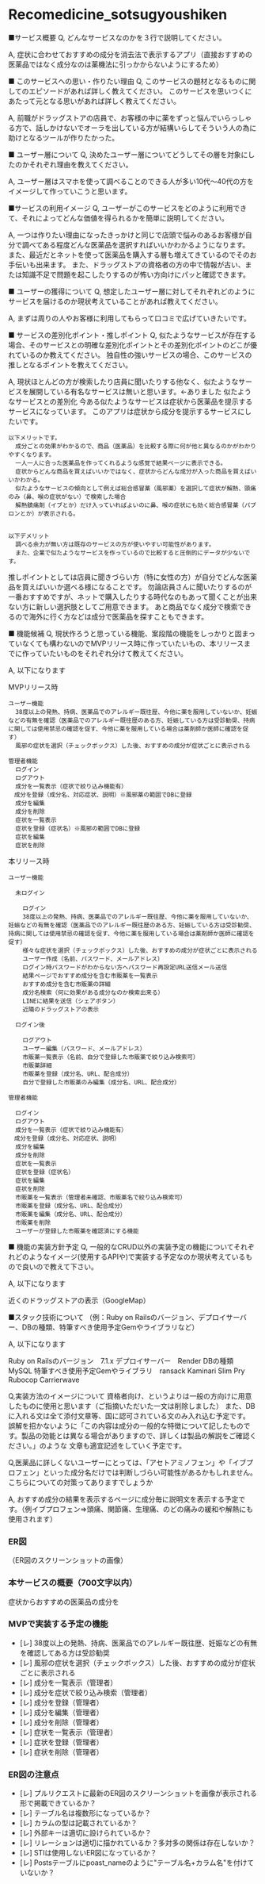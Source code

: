 # Recomedicine_sotsugyoushiken
■サービス概要
Q, どんなサービスなのかを３行で説明してください。

A, 症状に合わせておすすめの成分を消去法で表示するアプリ（直接おすすめの医薬品ではなく成分なのは薬機法に引っかからないようにするため）

■ このサービスへの思い・作りたい理由
Q, このサービスの題材となるものに関してのエピソードがあれば詳しく教えてください。
   このサービスを思いつくにあたって元となる思いがあれば詳しく教えてください。


A, 前職がドラッグストアの店員で、お客様の中に薬をずっと悩んでいらっしゃる方で、話しかけないでオーラを出している方が結構いらしてそういう人の為に助けとなるツールが作りたかった。

■ ユーザー層について
Q, 決めたユーザー層についてどうしてその層を対象にしたのかそれぞれ理由を教えてください。

A, ユーザー層はスマホを使って調べることのできる人が多い10代～40代の方をイメージして作っていこうと思います。


■サービスの利用イメージ
Q, ユーザーがこのサービスをどのように利用できて、それによってどんな価値を得られるかを簡単に説明してください。

A, 一つは作りたい理由になったきっかけと同じで店頭で悩みのあるお客様が自分で調べてある程度どんな医薬品を選択すればいいかわかるようになります。
   また、最近だとネットを使って医薬品を購入する層も増えてきているのでそのお手伝いも出来ます。
   また、ドラッグストアの資格者の方の中で情報が古い、または知識不足で問題を起こしたりするのが怖い方向けにパッと確認できます。


■ ユーザーの獲得について
Q, 想定したユーザー層に対してそれぞれどのようにサービスを届けるのか現状考えていることがあれば教えてください。

A, まずは周りの人やお客様に利用してもらって口コミで広げていきたいです。


■ サービスの差別化ポイント・推しポイント
Q, 似たようなサービスが存在する場合、そのサービスとの明確な差別化ポイントとその差別化ポイントのどこが優れているのか教えてください。
   独自性の強いサービスの場合、このサービスの推しとなるポイントを教えてください。

A, 現状ほとんどの方が検索したり店員に聞いたりする他なく、似たようなサービスを展開している有名なサービスは無いと思います。←ありました
   似たようなサービスとの差別化
    今ある似たようなサービスは症状から医薬品を提示するサービスになっています。
    このアプリは症状から成分を提示するサービスにしたいです。

    以下メリットです。
      成分ごとの効果がわかるので、商品（医薬品）を比較する際に何が他と異なるのかがわかりやすくなります。
      一人一人に合った医薬品を作ってくれるような感覚で結果ページに表示できる。
      症状からどんな商品を買えばいいかではなく、症状からどんな成分が入った商品を買えばいいかわかる。
      似たようなサービスの傾向として例えば総合感冒薬（風邪薬）を選択して症状が解熱、頭痛のみ（鼻、喉の症状がない）で検索した場合
      解熱鎮痛剤（イブとか）だけ入っていればよいのに鼻、喉の症状にも効く総合感冒薬（パブロンとか）が表示される。


    以下デメリット
      調べる余力が無い方は既存のサービスの方が使いやすい可能性があります。
      また、企業で似たようなサービスを作っているので比較すると圧倒的にデータが少ないです。

   推しポイントとしては店員に聞きづらい方（特に女性の方）が自分でどんな医薬品を買えばいいか選べる様になることです。
   勿論店員さんに聞いたりするのが一番おすすめですが、ネットで購入したりする時代なのもあって聞くことが出来ない方に新しい選択肢としてご用意できます。
   あと商品でなく成分で検索できるので海外に行く方などは成分で医薬品を探すこともできます。


■ 機能候補
Q, 現状作ろうと思っている機能、案段階の機能をしっかりと固まっていなくても構わないのでMVPリリース時に作っていたいもの、本リリースまでに作っていたいものをそれぞれ分けて教えてください。

A, 以下になります

  MVPリリース時

    ユーザー機能
      38度以上の発熱、持病、医薬品でのアレルギー既往歴、今他に薬を服用していないか、妊娠などの有無を確認（医薬品でのアレルギー既往歴のある方、妊娠している方は受診勧奨、持病に関しては使用禁忌の確認を促す、今他に薬を服用している場合は薬剤師か医師に確認を促す）
      風邪の症状を選択（チェックボックス）した後、おすすめの成分が症状ごとに表示される

    管理者機能
      ログイン
      ログアウト
      成分を一覧表示（症状で絞り込み機能有）
    　成分を登録（成分名、対応症状、説明）※風邪薬の範囲でDBに登録
      成分を編集
      成分を削除
      症状を一覧表示
      症状を登録（症状名）※風邪の範囲でDBに登録
      症状を編集
      症状を削除

  本リリース時

    ユーザー機能

      未ログイン

        ログイン
        38度以上の発熱、持病、医薬品でのアレルギー既往歴、今他に薬を服用していないか、妊娠などの有無を確認（医薬品でのアレルギー既往歴のある方、妊娠している方は受診勧奨、持病に関しては使用禁忌の確認を促す、今他に薬を服用している場合は薬剤師か医師に確認を促す）
        様々な症状を選択（チェックボックス）した後、おすすめの成分が症状ごとに表示される
        ユーザー作成（名前、パスワード、メールアドレス）
        ログイン時パスワードがわからない方へパスワード再設定URL送信メール送信
        結果ページでおすすめ成分を含む市販薬を一覧表示
        おすすめ成分を含む市販薬の詳細
        成分名検索（何に効果がある成分なのか検索出来る）
        LINEに結果を送信（シェアボタン）
        近隣のドラッグストアの表示

      ログイン後

        ログアウト
        ユーザー編集（パスワード、メールアドレス）
        市販薬一覧表示（名前、自分で登録した市販薬で絞り込み検索可）
        市販薬詳細
        市販薬を登録（成分名、URL、配合成分）
        自分で登録した市販薬のみ編集（成分名、URL、配合成分）

    管理者機能

      ログイン
      ログアウト
      成分を一覧表示（症状で絞り込み機能有）
    　成分を登録（成分名、対応症状、説明）
      成分を編集
      成分を削除
      症状を一覧表示
      症状を登録（症状名）
      症状を編集
      症状を削除
      市販薬を一覧表示（管理者未確認、市販薬名で絞り込み検索可）
      市販薬を登録（成分名、URL、配合成分）
      市販薬を編集（成分名、URL、配合成分）
      市販薬を削除
      ユーザーが登録した市販薬を確認済にする機能

■ 機能の実装方針予定
Q, 一般的なCRUD以外の実装予定の機能についてそれぞれどのようなイメージ(使用するAPIや)で実装する予定なのか現状考えているもので良いので教えて下さい。

A, 以下になります

  近くのドラッグストアの表示（GoogleMap）

■スタック技術について
（例：Ruby on Railsのバージョン、デプロイサーバー、DBの種類、特筆すべき使用予定Gemやライブラリなど）

A, 以下になります

  Ruby on Railsのバージョン　7.1.x
  デプロイサーバー　Render
  DBの種類　MySQL
  特筆すべき使用予定Gemやライブラリ　ransack Kaminari Slim Pry Rubocop Carrierwave 

Q,実装方法のイメージについて
  資格者向け、というよりは一般の方向けに用意したものに使用と思います（ご指摘いただいた一文は削除しました）
  また、DBに入れる文は全て添付文章等、国に認可されている文のみ入れ込む予定です。
  誤解を招かないように「この内容は成分の一般的な特徴について記したものです。製品の効能とは異なる場合がありますので、詳しくは製品の解説をご確認ください。」のような
  文章も適宜記述をしていく予定です。

Q,医薬品に詳しくないユーザーにとっては、「アセトアミノフェン」や「イブプロフェン」といった成分名だけでは判断しづらい可能性があるかもしれません。  
  こちらについての対策ってありますでしょうか

A, おすすめ成分の結果を表示するページに成分毎に説明文を表示する予定です。（例イブプロフェン⇒頭痛、関節痛、生理痛、のどの痛みの緩和や解熱にも使用されます）




















































































### ER図
（ER図のスクリーンショットの画像）

### 本サービスの概要（700文字以内）
  症状からおすすめの医薬品の成分を
### MVPで実装する予定の機能
- [レ] 38度以上の発熱、持病、医薬品でのアレルギー既往歴、妊娠などの有無を確認してある方は受診勧奨
- [レ] 風邪の症状を選択（チェックボックス）した後、おすすめの成分が症状ごとに表示される
- [レ] 成分を一覧表示（管理者）
- [レ] 成分を症状で絞り込み検索（管理者）
- [レ] 成分を登録（管理者）
- [レ] 成分を編集（管理者）
- [レ] 成分を削除（管理者）
- [レ] 症状を一覧表示（管理者）
- [レ] 症状を登録（管理者）
- [レ] 症状を削除（管理者）

### ER図の注意点
- [レ] プルリクエストに最新のER図のスクリーンショットを画像が表示される形で掲載できているか？
- [レ] テーブル名は複数形になっているか？
- [レ] カラムの型は記載されているか？
- [レ] 外部キーは適切に設けられているか？
- [レ] リレーションは適切に描かれているか？多対多の関係は存在しないか？
- [レ] STIは使用しないER図になっているか？
- [レ] Postsテーブルにpoast_nameのように"テーブル名+カラム名"を付けていないか？